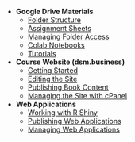 - **Google Drive Materials**
	- [Folder Structure](drive/folder.md)
	- [Assignment Sheets](drive/assignment_sheet.md#assignment-sheets)
	- [Managing Folder Access](drive/access.md)
	- [Colab Notebooks](drive/colab.md#colab-notebooks)
	- [Tutorials](drive/tutorials.md)
- **Course Website (dsm.business)**
	- [Getting Started](website/getting_started.md)
	- [Editing the Site](website/book_content.md)
	- [Publishing Book Content](website/publishing_book.md)
	- [Managing the Site with cPanel](website/cpanel.md)
- **Web Applications**
	- [Working with R Shiny](apps/shiny.md)
	- [Publishing Web Applications](apps/publishing.md)
	- [Managing Web Applications](apps/managing_apps.md)